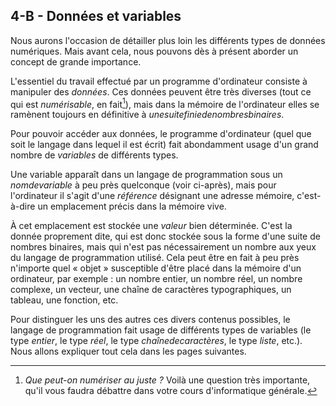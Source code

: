 ## 4-B - Données et variables

Nous aurons l'occasion de détailler plus loin les différents types de
données numériques. Mais avant cela, nous pouvons dès à présent aborder
un concept de grande importance.

L'essentiel du travail effectué par un programme d'ordinateur consiste à
manipuler des *données*. Ces données peuvent être très diverses (tout ce
qui est *numérisable*, en fait[^note_6]),
mais dans la mémoire de l'ordinateur elles se ramènent toujours en
définitive à *unesuitefiniedenombresbinaires*.

Pour pouvoir accéder aux données, le programme d'ordinateur (quel que
soit le langage dans lequel il est écrit) fait abondamment usage d'un
grand nombre de *variables* de différents types.

Une variable apparaît dans un langage de programmation sous un
*nomdevariable* à peu près quelconque (voir ci-après), mais pour
l'ordinateur il s'agit d'une *référence* désignant une adresse mémoire,
c'est-à-dire un emplacement précis dans la mémoire vive.

À cet emplacement est stockée une *valeur* bien déterminée. C'est la
donnée proprement dite, qui est donc stockée sous la forme d'une suite
de nombres binaires, mais qui n'est pas nécessairement un nombre aux
yeux du langage de programmation utilisé. Cela peut être en fait à peu
près n'importe quel « objet » susceptible d'être placé dans la mémoire
d'un ordinateur, par exemple : un nombre entier, un nombre réel, un
nombre complexe, un vecteur, une chaîne de caractères typographiques, un
tableau, une fonction, etc.

Pour distinguer les uns des autres ces divers contenus possibles, le
langage de programmation fait usage de différents types de variables (le
type *entier*, le type *réel*, le type *chaînedecaractères*, le type
*liste*, etc.). Nous allons expliquer tout cela dans les pages
suivantes.


[^note_6]: *Que peut-on numériser au juste ?* Voilà une question très importante, qu'il vous faudra débattre dans votre cours d'informatique générale.
